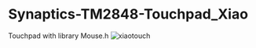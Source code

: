 # Synaptics-TM2848-Touchpad_Xiao
Touchpad with library Mouse.h
![xiaotouch](https://user-images.githubusercontent.com/79666023/202267085-22158bef-1c6b-4f25-9f81-7a93a5270748.jpg)
